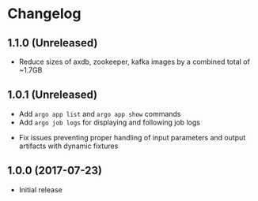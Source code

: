 # Changelog

## 1.1.0 (Unreleased)
* Reduce sizes of axdb, zookeeper, kafka images by a combined total of ~1.7GB

## 1.0.1 (Unreleased)
+ Add `argo app list` and `argo app show` commands
+ Add `argo job logs` for displaying and following job logs
- Fix issues preventing proper handling of input parameters and output artifacts with dynamic fixtures

## 1.0.0 (2017-07-23)
+ Initial release
